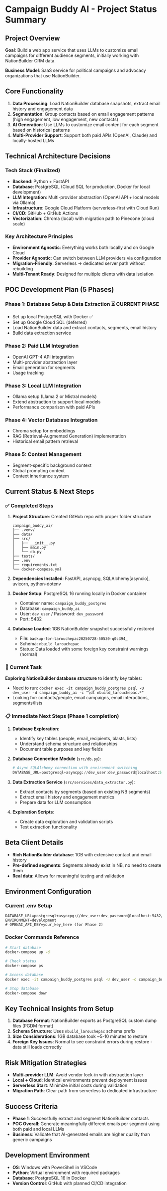 # Campaign Buddy AI - Project Status Summary

## Project Overview

**Goal**: Build a web app service that uses LLMs to customize email campaigns for different audience segments, initially working with NationBuilder CRM data.

**Business Model**: SaaS service for political campaigns and advocacy organizations that use NationBuilder.

## Core Functionality
1. **Data Processing**: Load NationBuilder database snapshots, extract email history and engagement data
2. **Segmentation**: Group contacts based on email engagement patterns (high engagement, low engagement, new contacts)
3. **AI Generation**: Use LLMs to customize email content for each segment based on historical patterns
4. **Multi-Provider Support**: Support both paid APIs (OpenAI, Claude) and locally-hosted LLMs

## Technical Architecture Decisions

### Tech Stack (Finalized)
- **Backend**: Python + FastAPI
- **Database**: PostgreSQL (Cloud SQL for production, Docker for local development)  
- **LLM Integration**: Multi-provider abstraction (OpenAI API + local models via Ollama)
- **Infrastructure**: Google Cloud Platform (serverless-first with Cloud Run)
- **CI/CD**: GitHub + GitHub Actions
- **Vectorization**: Chroma (local) with migration path to Pinecone (cloud scale)

### Key Architecture Principles
- **Environment Agnostic**: Everything works both locally and on Google Cloud
- **Provider Agnostic**: Can switch between LLM providers via configuration
- **Migration-Friendly**: Serverless → dedicated server path without rebuilding
- **Multi-Tenant Ready**: Designed for multiple clients with data isolation

## POC Development Plan (5 Phases)

### Phase 1: Database Setup & Data Extraction ⏳ **CURRENT PHASE**
- Set up local PostgreSQL with Docker ✅
- Set up Google Cloud SQL (deferred)
- Load NationBuilder data and extract contacts, segments, email history
- Build data extraction service

### Phase 2: Paid LLM Integration
- OpenAI GPT-4 API integration
- Multi-provider abstraction layer
- Email generation for segments
- Usage tracking

### Phase 3: Local LLM Integration  
- Ollama setup (Llama 2 or Mistral models)
- Extend abstraction to support local models
- Performance comparison with paid APIs

### Phase 4: Vector Database Integration
- Chroma setup for embeddings
- RAG (Retrieval-Augmented Generation) implementation
- Historical email pattern retrieval

### Phase 5: Context Management
- Segment-specific background context
- Global prompting context
- Context inheritance system

## Current Status & Next Steps

### ✅ Completed Steps
1. **Project Structure**: Created GitHub repo with proper folder structure
   ```
   campaign_buddy_ai/
   ├── .venv/
   ├── data/
   ├── src/
   │   ├── __init__.py
   │   ├── main.py
   │   └── db.py
   ├── tests/
   ├── .env
   ├── requirements.txt
   └── docker-compose.yml
   ```

2. **Dependencies Installed**: FastAPI, asyncpg, SQLAlchemy[asyncio], uvicorn, python-dotenv

3. **Docker Setup**: PostgreSQL 16 running locally in Docker container
   - Container name: `campaign_buddy_postgres`
   - Database: `campaign_buddy_ai`  
   - User: `dev_user` / Password: `dev_password`
   - Port: 5432

4. **Database Loaded**: 1GB NationBuilder snapshot successfully restored
   - File: `backup-for-larouchepac20250728-50530-q0c394_`
   - Schema: `nbuild_larouchepac`
   - Status: Data loaded with some foreign key constraint warnings (normal)

### 🔄 Current Task
**Exploring NationBuilder database structure** to identify key tables:
- Need to run: `docker exec -it campaign_buddy_postgres psql -U dev_user -d campaign_buddy_ai -c "\dt nbuild_larouchepac.*"`
- Looking for: contacts/people, email campaigns, email interactions, segments/lists

### 📋 Immediate Next Steps (Phase 1 completion)
1. **Database Exploration**:
   - Identify key tables (people, email_recipients, blasts, lists)
   - Understand schema structure and relationships
   - Document table purposes and key fields

2. **Database Connection Module** (`src/db.py`):
   ```python
   # Async SQLAlchemy connection with environment switching
   DATABASE_URL=postgresql+asyncpg://dev_user:dev_password@localhost:5432/campaign_buddy_ai
   ```

3. **Data Extraction Service** (`src/services/data_extractor.py`):
   - Extract contacts by segments (based on existing NB segments)
   - Extract email history and engagement metrics
   - Prepare data for LLM consumption

4. **Exploration Scripts**:
   - Create data exploration and validation scripts
   - Test extraction functionality

## Beta Client Details
- **Rich NationBuilder database**: 1GB with extensive contact and email history
- **Pre-defined segments**: Segments already exist in NB, no need to create them
- **Real data**: Allows for meaningful testing and validation

## Environment Configuration

### Current .env Setup
```
DATABASE_URL=postgresql+asyncpg://dev_user:dev_password@localhost:5432/campaign_buddy_ai
ENVIRONMENT=development
# OPENAI_API_KEY=your_key_here (for Phase 2)
```

### Docker Commands Reference
```bash
# Start database
docker-compose up -d

# Check status  
docker-compose ps

# Access database
docker exec -it campaign_buddy_postgres psql -U dev_user -d campaign_buddy_ai

# Stop database
docker-compose down
```

## Key Technical Insights from Setup

1. **Database Format**: NationBuilder exports as PostgreSQL custom dump files (PGDM format)
2. **Schema Structure**: Uses `nbuild_larouchepac` schema prefix
3. **Size Considerations**: 1GB database took ~5-10 minutes to restore
4. **Foreign Key Issues**: Normal to see constraint errors during restore - data still loads correctly

## Risk Mitigation Strategies
- **Multi-provider LLM**: Avoid vendor lock-in with abstraction layer  
- **Local + Cloud**: Identical environments prevent deployment issues
- **Serverless Start**: Minimize initial costs during validation
- **Migration Path**: Clear path from serverless to dedicated infrastructure

## Success Criteria
- **Phase 1**: Successfully extract and segment NationBuilder contacts
- **POC Overall**: Generate meaningfully different emails per segment using both paid and local LLMs
- **Business**: Validate that AI-generated emails are higher quality than generic campaigns

## Development Environment
- **OS**: Windows with PowerShell in VSCode
- **Python**: Virtual environment with required packages
- **Database**: PostgreSQL 16 in Docker
- **Version Control**: GitHub with planned CI/CD integration